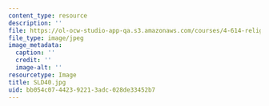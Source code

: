 ```yaml
---
content_type: resource
description: ''
file: https://ol-ocw-studio-app-qa.s3.amazonaws.com/courses/4-614-religious-architecture-and-islamic-cultures-fall-2002/bb054c07442392213adc028de33452b7_SLD40.jpg
file_type: image/jpeg
image_metadata:
  caption: ''
  credit: ''
  image-alt: ''
resourcetype: Image
title: SLD40.jpg
uid: bb054c07-4423-9221-3adc-028de33452b7
---
```


